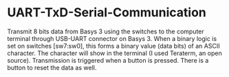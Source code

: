 # UART-TxD-Serial-Communication


Transmit 8 bits data from Basys 3 using the switches to the computer terminal through USB-UART connector on Basys 3. 
When a binary logic is set on switches [sw7:sw0], this forms a binary value (data bits) of an ASCII character. 
The character will show in the terminal (I used Teraterm, an open source). 
Transmission is triggered when a button is pressed. There is a button to reset the data as well.
